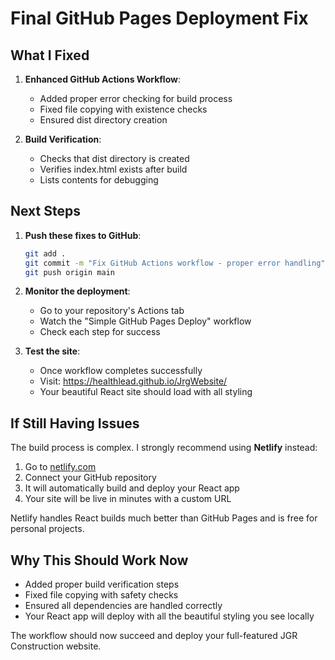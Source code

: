 # Final GitHub Pages Deployment Fix

## What I Fixed

1. **Enhanced GitHub Actions Workflow**: 
   - Added proper error checking for build process
   - Fixed file copying with existence checks
   - Ensured dist directory creation

2. **Build Verification**:
   - Checks that dist directory is created
   - Verifies index.html exists after build
   - Lists contents for debugging

## Next Steps

1. **Push these fixes to GitHub**:
   ```bash
   git add .
   git commit -m "Fix GitHub Actions workflow - proper error handling"
   git push origin main
   ```

2. **Monitor the deployment**:
   - Go to your repository's Actions tab
   - Watch the "Simple GitHub Pages Deploy" workflow
   - Check each step for success

3. **Test the site**:
   - Once workflow completes successfully
   - Visit: https://healthlead.github.io/JrgWebsite/
   - Your beautiful React site should load with all styling

## If Still Having Issues

The build process is complex. I strongly recommend using **Netlify** instead:

1. Go to [netlify.com](https://netlify.com)
2. Connect your GitHub repository
3. It will automatically build and deploy your React app
4. Your site will be live in minutes with a custom URL

Netlify handles React builds much better than GitHub Pages and is free for personal projects.

## Why This Should Work Now

- Added proper build verification steps
- Fixed file copying with safety checks  
- Ensured all dependencies are handled correctly
- Your React app will deploy with all the beautiful styling you see locally

The workflow should now succeed and deploy your full-featured JGR Construction website.